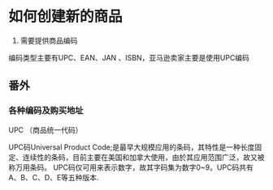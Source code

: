# 如何创建新的商品

1. 需要提供商品编码

编码类型主要有UPC、EAN、JAN 、ISBN，亚马逊卖家主要是使用UPC编码



## 番外

### 各种编码及购买地址

UPC （商品统一代码）

UPC码Universal Product Code;是最早大规模应用的条码，其特性是一种长度固定、连续性的条码，目前主要在美国和加拿大使用，由於其应用范围广泛，故又被称万用条码。 UPC码仅可用来表示数字，故其字码集为数字0~9。UPC码共有A、B、C、D、E等五种版本.